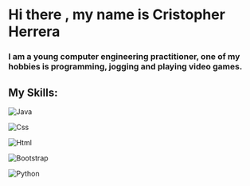 # Hi there , my name is Cristopher Herrera

### I am a young computer engineering practitioner, one of my hobbies is programming, jogging and playing video games.

## My Skills:
  ![Java](https://img.shields.io/badge/Java-ff7e05?style=for-the-badge&logo=java&logoColor=white&labelColor=101010)</br>
  
  ![Css](https://img.shields.io/badge/Css-0516ff?style=for-the-badge&logo=css&logoColor=white&labelColor=101010)</br>
  
  ![Html](https://img.shields.io/badge/Html-ff7105?style=for-the-badge&logo=html&logoColor=white&labelColor=101010)</br>
  
  ![Bootstrap](https://img.shields.io/badge/Bootstrap-ff7105?style=for-the-badge&logo=bootstrap&logoColor=white&labelColor=101010)</br>
  
  ![Python](https://img.shields.io/badge/Python-ffda05?style=for-the-badge&logo=Python&logoColor=white&labelColor=0561ff)</br>
